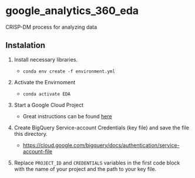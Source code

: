 # google_analytics_360_eda
CRISP-DM process for analyzing data


## Instalation 

1. Install necessary libraries.
    - `conda env create -f environment.yml`

2. Activate the Envirnoment
    - `conda activate EDA`

2. Start a Google Cloud Project
    - Great instructions can be found [here](https://cloud.google.com/getting-started/) 

3. Create BigQuery Service-account Credentials (key file) and save the file this directory. 
    - https://cloud.google.com/bigquery/docs/authentication/service-account-file

4. Replace `PROJECT_ID` and `CREDENTIALS` variables in the first code block with the name of your project and the path to your key file. 


